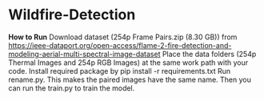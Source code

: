 # Wildfire-Detection

**How to Run**
Download dataset (254p Frame Pairs.zip (8.30 GB)) from https://ieee-dataport.org/open-access/flame-2-fire-detection-and-modeling-aerial-multi-spectral-image-dataset
Place the data folders (254p Thermal Images and 254p RGB Images) at the same work path with your code.
Install required package by pip install -r requirements.txt
Run  rename.py. This makes the paired images have the same name.
Then you can run the train.py to train the model.
